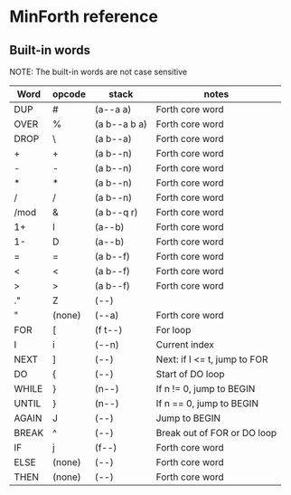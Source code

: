 # MinForth reference

## Built-in words

NOTE: The built-in words are not case sensitive

|Word|opcode|stack|notes|
|-|-|-|-|
|DUP|#|(a--a a)|Forth core word|
|OVER|%|(a b--a b a)|Forth core word|
|DROP|\\ |(a b--a)|Forth core word|
|+|+|(a b--n)|Forth core word|
|-|-|(a b--n)|Forth core word|
|\*|\*|(a b--n)|Forth core word|
|/|/|(a b--n)|Forth core word|
|/mod|&|(a b--q r)|Forth core word|
|1+|I|(a--b)|Forth core word|
|1-|D|(a--b)|Forth core word|
|=|=|(a b--f)|Forth core word|
|<|<|(a b--f)|Forth core word|
|>|>|(a b--f)|Forth core word|
|."|Z|(--)||
|"|(none)|(--a)|Forth core word|
|FOR|\[|(f t--)|For loop|
|I|i|(--n)|Current index|
|NEXT|\]|(--)|Next: if I <= t, jump to FOR|
|DO|{|(--)|Start of DO loop|
|WHILE|}|(n--)|If n != 0, jump to BEGIN|
|UNTIL|}|(n--)|If n == 0, jump to BEGIN|
|AGAIN|J|(--)|Jump to BEGIN|
|BREAK|^|(--)|Break out of FOR or DO loop|
|IF|j|(f--)|Forth core word|
|ELSE|(none)|(--)|Forth core word|
|THEN|(none)|(--)|Forth core word|
